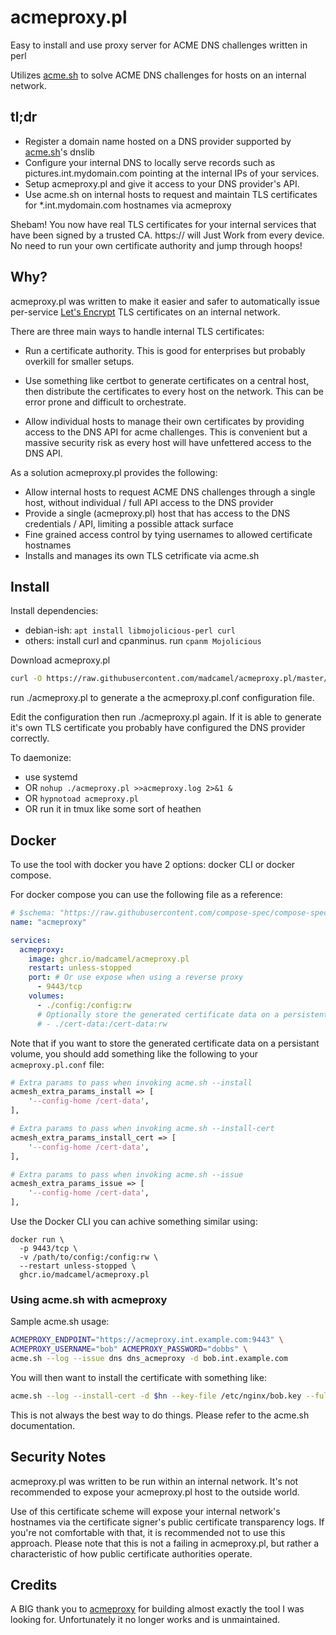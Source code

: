 # acmeproxy.pl
Easy to install and use proxy server for ACME DNS challenges written in perl

Utilizes [acme.sh](https://github.com/acmesh-official/acme.sh) to solve ACME DNS challenges for hosts on an internal network.

## tl;dr
- Register a domain name hosted on a DNS provider supported by [acme.sh](https://github.com/acmesh-official/acme.sh)'s dnslib
- Configure your internal DNS to locally serve records such as pictures.int.mydomain.com pointing at the internal IPs of your services.
- Setup acmeproxy.pl and give it access to your DNS provider's API.
- Use acme.sh on internal hosts to request and maintain TLS certificates for *.int.mydomain.com hostnames via acmeproxy

Shebam! You now have real TLS certificates for your internal services that have been signed by a trusted CA. https:// will Just Work from every device. No need to run your own certificate authority and jump through hoops!

## Why?
acmeproxy.pl was written to make it easier and safer to automatically issue per-service [Let's Encrypt](https://letsencrypt.org) TLS certificates on an internal network.

There are three main ways to handle internal TLS certificates:
- Run a certificate authority. This is good for enterprises but probably overkill for smaller setups.

- Use something like certbot to generate certificates on a central host, then distribute the certificates to every host on the network. This can be error prone and difficult to orchestrate.
- Allow individual hosts to manage their own certificates by providing access to the DNS API for acme challenges. This is convenient but a massive security risk as every host will have unfettered access to the DNS API.


As a solution acmeproxy.pl provides the following:
- Allow internal hosts to request ACME DNS challenges through a single host, without individual / full API access to the DNS provider
- Provide a single (acmeproxy.pl) host that has access to the DNS credentials / API, limiting a possible attack surface
- Fine grained access control by tying usernames to allowed certificate hostnames
- Installs and manages its own TLS cetrificate via acme.sh

## Install
Install dependencies:
 - debian-ish: ```apt install libmojolicious-perl curl```
 - others: install curl and cpanminus. run ```cpanm Mojolicious```


Download acmeproxy.pl
```bash
curl -O https://raw.githubusercontent.com/madcamel/acmeproxy.pl/master/acmeproxy.pl; chmod +x acmeproxy.pl
```
run ./acmeproxy.pl to generate a the acmeproxy.pl.conf configuration file. 

Edit the configuration then run ./acmeproxy.pl again. If it is able to generate it's own TLS certificate you probably have configured the DNS provider correctly.

 To daemonize: 
 - use systemd
 - OR ```nohup ./acmeproxy.pl >>acmeproxy.log 2>&1 &```
 - OR ```hypnotoad acmeproxy.pl```
 - OR run it in tmux like some sort of heathen

## Docker

To use the tool with docker you have 2 options: docker CLI or docker compose.

For docker compose you can use the following file as a reference:
```yaml
# $schema: "https://raw.githubusercontent.com/compose-spec/compose-spec/master/schema/compose-spec.json"
name: "acmeproxy"

services:
  acmeproxy:
    image: ghcr.io/madcamel/acmeproxy.pl
    restart: unless-stopped
    port: # Or use expose when using a reverse proxy
      - 9443/tcp
    volumes:
      - ./config:/config:rw
      # Optionally store the generated certificate data on a persistent volume
      # - ./cert-data:/cert-data:rw
```

Note that if you want to store the generated certificate data on a persistant volume, you should add something like the following to your `acmeproxy.pl.conf` file:
```perl
# Extra params to pass when invoking acme.sh --install
acmesh_extra_params_install => [
    '--config-home /cert-data',
],

# Extra params to pass when invoking acme.sh --install-cert
acmesh_extra_params_install_cert => [
    '--config-home /cert-data',
],

# Extra params to pass when invoking acme.sh --issue
acmesh_extra_params_issue => [
    '--config-home /cert-data',
],
```

Use the Docker CLI you can achive something similar using:
```console
docker run \
  -p 9443/tcp \
  -v /path/to/config:/config:rw \
  --restart unless-stopped \
  ghcr.io/madcamel/acmeproxy.pl
```

### Using acme.sh with acmeproxy
Sample acme.sh usage:
```bash
ACMEPROXY_ENDPOINT="https://acmeproxy.int.example.com:9443" \
ACMEPROXY_USERNAME="bob" ACMEPROXY_PASSWORD="dobbs" \
acme.sh --log --issue dns dns_acmeproxy -d bob.int.example.com
```
You will then want to install the certificate with something like:
```bash
acme.sh --log --install-cert -d $hn --key-file /etc/nginx/bob.key --fullchain-file /etc/nginx/bob.crt --reloadcmd "systemctl reload nginx.service"
```

This is not always the best way to do things. Please refer to the acme.sh documentation.

## Security Notes
acmeproxy.pl was written to be run within an internal network. It's not recommended to expose your acmeproxy.pl host to the outside world.

Use of this certificate scheme will expose your internal network's hostnames via the certificate signer's public certificate transparency logs. If you're not comfortable with that, it is recommended not to use this approach. Please note that this is not a failing in acmeproxy.pl, but rather a characteristic of how public certificate authorities operate.

## Credits
A BIG thank you to [acmeproxy](https://github.com/mdbraber/acmeproxy/) for building almost exactly the tool I was looking for. Unfortunately it no longer works and is unmaintained.

